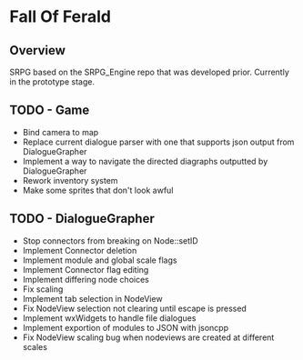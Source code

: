 Fall Of Ferald
==============

## Overview
SRPG based on the SRPG_Engine repo that was developed prior.
Currently in the prototype stage.

## TODO - Game
* Bind camera to map
* Replace current dialogue parser with one that supports json output from
  DialogueGrapher
* Implement a way to navigate the directed diagraphs outputted by DialogueGrapher
* Rework inventory system
* Make some sprites that don't look awful

## TODO - DialogueGrapher
* Stop connectors from breaking on Node::setID
* Implement Connector deletion
* Implement module and global scale flags
* Implement Connector flag editing
* Implement differing node choices
* Fix scaling
* Implement tab selection in NodeView
* Fix NodeView selection not clearing until escape is pressed
* Implement wxWidgets to handle file dialogues
* Implement exportion of modules to JSON with jsoncpp
* Fix NodeView scaling bug when nodeviews are created at different scales
